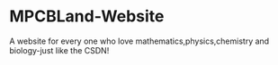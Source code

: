 # MPCBLand-Website
A website for every one who love mathematics,physics,chemistry and biology-just like the CSDN!
